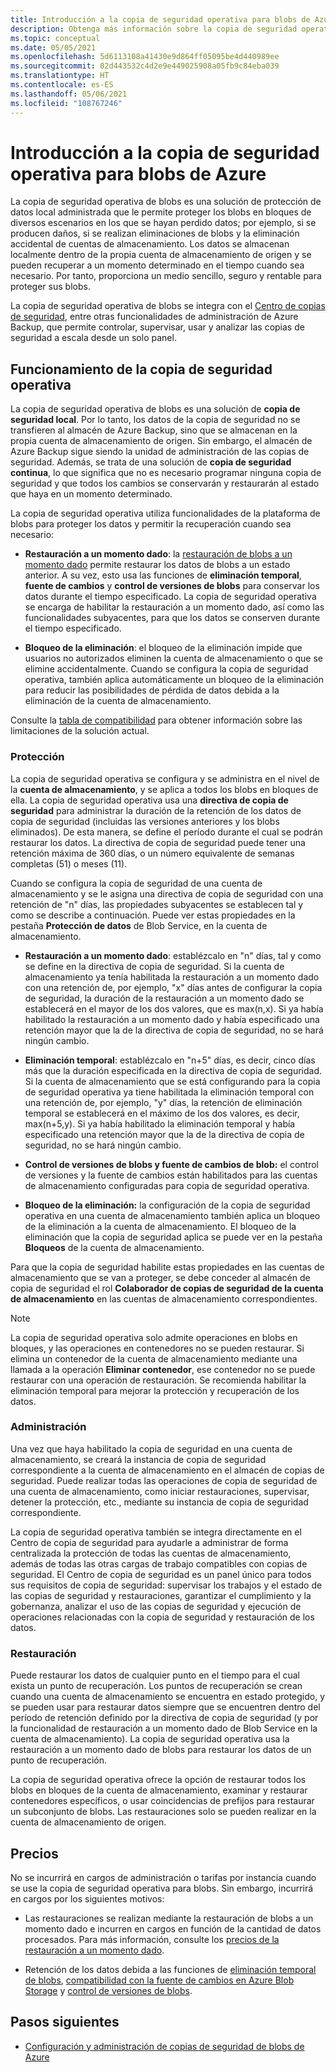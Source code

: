 ```yaml
---
title: Introducción a la copia de seguridad operativa para blobs de Azure
description: Obtenga más información sobre la copia de seguridad operativa para blobs de Azure.
ms.topic: conceptual
ms.date: 05/05/2021
ms.openlocfilehash: 5d6113108a41430e9d864ff05095be4d440989ee
ms.sourcegitcommit: 02d443532c4d2e9e449025908a05fb9c84eba039
ms.translationtype: HT
ms.contentlocale: es-ES
ms.lasthandoff: 05/06/2021
ms.locfileid: "108767246"
---
```

# <a name="overview-of-operational-backup-for-azure-blobs"></a>Introducción a la copia de seguridad operativa para blobs de Azure

La copia de seguridad operativa de blobs es una solución de protección de datos local administrada que le permite proteger los blobs en bloques de diversos escenarios en los que se hayan perdido datos; por ejemplo, si se producen daños, si se realizan eliminaciones de blobs y la eliminación accidental de cuentas de almacenamiento. Los datos se almacenan localmente dentro de la propia cuenta de almacenamiento de origen y se pueden recuperar a un momento determinado en el tiempo cuando sea necesario. Por tanto, proporciona un medio sencillo, seguro y rentable para proteger sus blobs.

La copia de seguridad operativa de blobs se integra con el [Centro de copias de seguridad](backup-center-overview.md), entre otras funcionalidades de administración de Azure Backup, que permite controlar, supervisar, usar y analizar las copias de seguridad a escala desde un solo panel.

## <a name="how-operational-backup-works"></a>Funcionamiento de la copia de seguridad operativa

La copia de seguridad operativa de blobs es una solución de **copia de seguridad local**. Por lo tanto, los datos de la copia de seguridad no se transfieren al almacén de Azure Backup, sino que se almacenan en la propia cuenta de almacenamiento de origen. Sin embargo, el almacén de Azure Backup sigue siendo la unidad de administración de las copias de seguridad. Además, se trata de una solución de **copia de seguridad continua**, lo que significa que no es necesario programar ninguna copia de seguridad y que todos los cambios se conservarán y restaurarán al estado que haya en un momento determinado.

La copia de seguridad operativa utiliza funcionalidades de la plataforma de blobs para proteger los datos y permitir la recuperación cuando sea necesario:

- **Restauración a un momento dado**: la [restauración de blobs a un momento dado](../storage/blobs/point-in-time-restore-overview.md) permite restaurar los datos de blobs a un estado anterior. A su vez, esto usa las funciones de **eliminación temporal**, **fuente de cambios** y **control de versiones de blobs** para conservar los datos durante el tiempo especificado. La copia de seguridad operativa se encarga de habilitar la restauración a un momento dado, así como las funcionalidades subyacentes, para que los datos se conserven durante el tiempo especificado.

- **Bloqueo de la eliminación**: el bloqueo de la eliminación impide que usuarios no autorizados eliminen la cuenta de almacenamiento o que se elimine accidentalmente. Cuando se configura la copia de seguridad operativa, también aplica automáticamente un bloqueo de la eliminación para reducir las posibilidades de pérdida de datos debida a la eliminación de la cuenta de almacenamiento.

Consulte la [tabla de compatibilidad](blob-backup-support-matrix.md) para obtener información sobre las limitaciones de la solución actual.

### <a name="protection"></a>Protección

La copia de seguridad operativa se configura y se administra en el nivel de la **cuenta de almacenamiento**, y se aplica a todos los blobs en bloques de ella. La copia de seguridad operativa usa una **directiva de copia de seguridad** para administrar la duración de la retención de los datos de copia de seguridad (incluidas las versiones anteriores y los blobs eliminados). De esta manera, se define el período durante el cual se podrán restaurar los datos. La directiva de copia de seguridad puede tener una retención máxima de 360 días, o un número equivalente de semanas completas (51) o meses (11).

Cuando se configura la copia de seguridad de una cuenta de almacenamiento y se le asigna una directiva de copia de seguridad con una retención de "n" días, las propiedades subyacentes se establecen tal y como se describe a continuación. Puede ver estas propiedades en la pestaña **Protección de datos** de Blob Service, en la cuenta de almacenamiento.

- **Restauración a un momento dado**: establézcalo en "n" días, tal y como se define en la directiva de copia de seguridad. Si la cuenta de almacenamiento ya tenía habilitada la restauración a un momento dado con una retención de, por ejemplo, "x" días antes de configurar la copia de seguridad, la duración de la restauración a un momento dado se establecerá en el mayor de los dos valores, que es max(n,x). Si ya había habilitado la restauración a un momento dado y había especificado una retención mayor que la de la directiva de copia de seguridad, no se hará ningún cambio.

- **Eliminación temporal**: establézcalo en "n+5" días, es decir, cinco días más que la duración especificada en la directiva de copia de seguridad. Si la cuenta de almacenamiento que se está configurando para la copia de seguridad operativa ya tiene habilitada la eliminación temporal con una retención de, por ejemplo, "y" días, la retención de eliminación temporal se establecerá en el máximo de los dos valores, es decir, max(n+5,y). Si ya había habilitado la eliminación temporal y había especificado una retención mayor que la de la directiva de copia de seguridad, no se hará ningún cambio.

- **Control de versiones de blobs y fuente de cambios de blob:** el control de versiones y la fuente de cambios están habilitados para las cuentas de almacenamiento configuradas para copia de seguridad operativa.

- **Bloqueo de la eliminación:** la configuración de la copia de seguridad operativa en una cuenta de almacenamiento también aplica un bloqueo de la eliminación a la cuenta de almacenamiento. El bloqueo de la eliminación que la copia de seguridad aplica se puede ver en la pestaña **Bloqueos** de la cuenta de almacenamiento.

Para que la copia de seguridad habilite estas propiedades en las cuentas de almacenamiento que se van a proteger, se debe conceder al almacén de copia de seguridad el rol **Colaborador de copias de seguridad de la cuenta de almacenamiento** en las cuentas de almacenamiento correspondientes.

>[!NOTE]
>La copia de seguridad operativa solo admite operaciones en blobs en bloques, y las operaciones en contenedores no se pueden restaurar. Si elimina un contenedor de la cuenta de almacenamiento mediante una llamada a la operación **Eliminar contenedor**, ese contenedor no se puede restaurar con una operación de restauración. Se recomienda habilitar la eliminación temporal para mejorar la protección y recuperación de los datos.

### <a name="management"></a>Administración

Una vez que haya habilitado la copia de seguridad en una cuenta de almacenamiento, se creará la instancia de copia de seguridad correspondiente a la cuenta de almacenamiento en el almacén de copias de seguridad. Puede realizar todas las operaciones de copia de seguridad de una cuenta de almacenamiento, como iniciar restauraciones, supervisar, detener la protección, etc., mediante su instancia de copia de seguridad correspondiente.

La copia de seguridad operativa también se integra directamente en el Centro de copia de seguridad para ayudarle a administrar de forma centralizada la protección de todas las cuentas de almacenamiento, además de todas las otras cargas de trabajo compatibles con copias de seguridad. El Centro de copia de seguridad es un panel único para todos sus requisitos de copia de seguridad: supervisar los trabajos y el estado de las copias de seguridad y restauraciones, garantizar el cumplimiento y la gobernanza, analizar el uso de las copias de seguridad y ejecución de operaciones relacionadas con la copia de seguridad y restauración de los datos.

### <a name="restore"></a>Restauración

Puede restaurar los datos de cualquier punto en el tiempo para el cual exista un punto de recuperación. Los puntos de recuperación se crean cuando una cuenta de almacenamiento se encuentra en estado protegido, y se pueden usar para restaurar datos siempre que se encuentren dentro del período de retención definido por la directiva de copia de seguridad (y por la funcionalidad de restauración a un momento dado de Blob Service en la cuenta de almacenamiento). La copia de seguridad operativa usa la restauración a un momento dado de blobs para restaurar los datos de un punto de recuperación.

La copia de seguridad operativa ofrece la opción de restaurar todos los blobs en bloques de la cuenta de almacenamiento, examinar y restaurar contenedores específicos, o usar coincidencias de prefijos para restaurar un subconjunto de blobs. Las restauraciones solo se pueden realizar en la cuenta de almacenamiento de origen.

## <a name="pricing"></a>Precios

No se incurrirá en cargos de administración o tarifas por instancia cuando se use la copia de seguridad operativa para blobs. Sin embargo, incurrirá en cargos por los siguientes motivos:

- Las restauraciones se realizan mediante la restauración de blobs a un momento dado e incurren en cargos en función de la cantidad de datos procesados. Para más información, consulte los [precios de la restauración a un momento dado](../storage/blobs/point-in-time-restore-overview.md#pricing-and-billing).

- Retención de los datos debida a las funciones de [eliminación temporal de blobs](../storage/blobs/soft-delete-blob-overview.md), [compatibilidad con la fuente de cambios en Azure Blob Storage](../storage/blobs/storage-blob-change-feed.md) y [control de versiones de blobs](../storage/blobs/versioning-overview.md).

## <a name="next-steps"></a>Pasos siguientes

- [Configuración y administración de copias de seguridad de blobs de Azure](blob-backup-configure-manage.md)